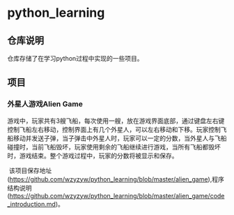 # python_learning
## 仓库说明
仓库存储了在学习python过程中实现的一些项目。
## 项目
### 外星人游戏Alien Game
​			 游戏中，玩家共有3艘飞船，每次使用一艘，放在游戏界面底部，通过键盘左右键控制飞船左右移动，控制界面上有几个外星人，可以左右移动和下移。玩家控制飞船移动并发送子弹，当子弹击中外星人时，玩家可以一定的分数，当外星人与飞船碰撞时，当前飞船毁坏，玩家使用剩余的飞船继续进行游戏，当所有飞船都毁坏时，游戏结束。整个游戏过程中，玩家的分数将被显示和保存。 

​			该项目保存地址(https://github.com/wzyzyw/python_learning/blob/master/alien_game),程序结构说明(https://github.com/wzyzyw/python_learning/blob/master/alien_game/code_introduction.md)。